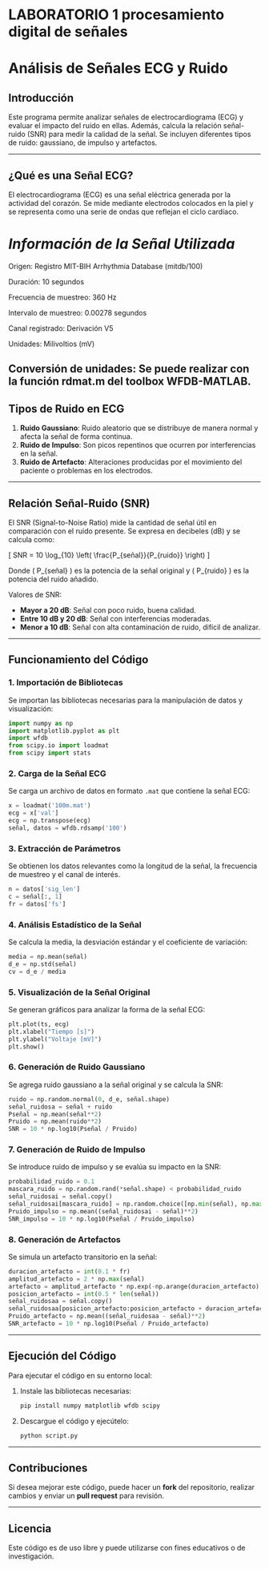 # LABORATORIO 1 procesamiento digital de señales
# Análisis de Señales ECG y Ruido

## Introducción
Este programa permite analizar señales de electrocardiograma (ECG) y evaluar el impacto del ruido en ellas. Además, calcula la relación señal-ruido (SNR) para medir la calidad de la señal. Se incluyen diferentes tipos de ruido: gaussiano, de impulso y artefactos.

---

## ¿Qué es una Señal ECG?

El electrocardiograma (ECG) es una señal eléctrica generada por la actividad del corazón. Se mide mediante electrodos colocados en la piel y se representa como una serie de ondas que reflejan el ciclo cardíaco.

# *Información de la Señal Utilizada*

Origen: Registro MIT-BIH Arrhythmia Database (mitdb/100)

Duración: 10 segundos

Frecuencia de muestreo: 360 Hz

Intervalo de muestreo: 0.00278 segundos

Canal registrado: Derivación V5

Unidades: Milivoltios (mV)

Conversión de unidades: Se puede realizar con la función rdmat.m del toolbox WFDB-MATLAB.
---

## Tipos de Ruido en ECG

1. **Ruido Gaussiano**: Ruido aleatorio que se distribuye de manera normal y afecta la señal de forma continua.
2. **Ruido de Impulso**: Son picos repentinos que ocurren por interferencias en la señal.
3. **Ruido de Artefacto**: Alteraciones producidas por el movimiento del paciente o problemas en los electrodos.

---

## Relación Señal-Ruido (SNR)
El SNR (Signal-to-Noise Ratio) mide la cantidad de señal útil en comparación con el ruido presente. Se expresa en decibeles (dB) y se calcula como:

\[ SNR = 10 \log_{10} \left( \frac{P_{señal}}{P_{ruido}} \right) \]

Donde \( P_{señal} \) es la potencia de la señal original y \( P_{ruido} \) es la potencia del ruido añadido.

Valores de SNR:
- **Mayor a 20 dB**: Señal con poco ruido, buena calidad.
- **Entre 10 dB y 20 dB**: Señal con interferencias moderadas.
- **Menor a 10 dB**: Señal con alta contaminación de ruido, difícil de analizar.

---

## Funcionamiento del Código

### 1. Importación de Bibliotecas
Se importan las bibliotecas necesarias para la manipulación de datos y visualización:
```python
import numpy as np
import matplotlib.pyplot as plt
import wfdb
from scipy.io import loadmat
from scipy import stats
```

### 2. Carga de la Señal ECG
Se carga un archivo de datos en formato `.mat` que contiene la señal ECG:
```python
x = loadmat('100m.mat')
ecg = x['val']
ecg = np.transpose(ecg)
señal, datos = wfdb.rdsamp('100')
```

### 3. Extracción de Parámetros
Se obtienen los datos relevantes como la longitud de la señal, la frecuencia de muestreo y el canal de interés.
```python
n = datos['sig_len']
c = señal[:, 1]
fr = datos['fs']
```

### 4. Análisis Estadístico de la Señal
Se calcula la media, la desviación estándar y el coeficiente de variación:
```python
media = np.mean(señal)
d_e = np.std(señal)
cv = d_e / media
```

### 5. Visualización de la Señal Original
Se generan gráficos para analizar la forma de la señal ECG:
```python
plt.plot(ts, ecg)
plt.xlabel("Tiempo [s]")
plt.ylabel("Voltaje [mV]")
plt.show()
```

### 6. Generación de Ruido Gaussiano
Se agrega ruido gaussiano a la señal original y se calcula la SNR:
```python
ruido = np.random.normal(0, d_e, señal.shape)
señal_ruidosa = señal + ruido
Pseñal = np.mean(señal**2)
Pruido = np.mean(ruido**2)
SNR = 10 * np.log10(Pseñal / Pruido)
```

### 7. Generación de Ruido de Impulso
Se introduce ruido de impulso y se evalúa su impacto en la SNR:
```python
probabilidad_ruido = 0.1
mascara_ruido = np.random.rand(*señal.shape) < probabilidad_ruido
señal_ruidosai = señal.copy()
señal_ruidosai[mascara_ruido] = np.random.choice([np.min(señal), np.max(señal)], size=mascara_ruido.sum())
Pruido_impulso = np.mean((señal_ruidosai - señal)**2)
SNR_impulso = 10 * np.log10(Pseñal / Pruido_impulso)
```

### 8. Generación de Artefactos
Se simula un artefacto transitorio en la señal:
```python
duracion_artefacto = int(0.1 * fr)
amplitud_artefacto = 2 * np.max(señal)
artefacto = amplitud_artefacto * np.exp(-np.arange(duracion_artefacto) / (duracion_artefacto / 5))
posicion_artefacto = int(0.5 * len(señal))
señal_ruidosaa = señal.copy()
señal_ruidosaa[posicion_artefacto:posicion_artefacto + duracion_artefacto] += artefacto
Pruido_artefacto = np.mean((señal_ruidosaa - señal)**2)
SNR_artefacto = 10 * np.log10(Pseñal / Pruido_artefacto)
```

---

## Ejecución del Código
Para ejecutar el código en su entorno local:
1. Instale las bibliotecas necesarias:
   ```bash
   pip install numpy matplotlib wfdb scipy
   ```
2. Descargue el código y ejecútelo:
   ```bash
   python script.py
   ```

---

## Contribuciones
Si desea mejorar este código, puede hacer un **fork** del repositorio, realizar cambios y enviar un **pull request** para revisión.

---

## Licencia
Este código es de uso libre y puede utilizarse con fines educativos o de investigación.




